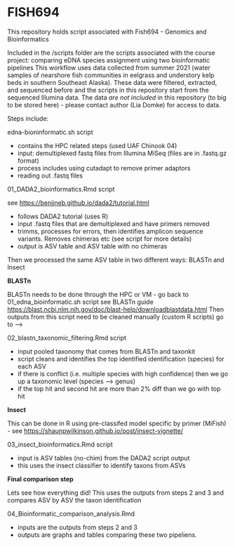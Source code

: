 # FISH694

This repository holds script associated with Fish694 - Genomics and Bioinformatics

Included in the /scripts folder are the scripts associated with the course project: comparing eDNA species assignment using two bioinformatic pipelines
This workflow uses data collected from summer 2021 
(water samples of nearshore fish communities in eelgrass and understory kelp beds in southern Southeast Alaska). 
These data were filtered, extracted, and sequenced before and the scripts in this repository start from the sequenced Illumina data. 
The data *are not included* in this repository (to big to be stored here) - please contact author (Lia Domke) for access to data. 

Steps include: 

edna-bioninformatic.sh script 

  - contains the HPC related steps (used UAF Chinook 04)
  - input: demultiplexed fastq files from Illumina MiSeq (files are in .fastq.gz format)
  - process includes using cutadapt to remove primer adaptors
  - reading out .fastq files

01_DADA2_bioinformatics.Rmd script

see https://benjjneb.github.io/dada2/tutorial.html

  - follows DADA2 tutorial (uses R)
  - input .fastq files that are demultiplexed and have primers removed
  - trimms, processes for errors, then identifies amplicon sequence variants. Removes chimeras etc (see script for more details)
  - output is ASV table and ASV table with no chimeras

Then we processed the same ASV table in two different ways: 
BLASTn and Insect

**BLASTn**

BLASTn needs to be done through the HPC or VM - go back to 01_edna_bioinformatic.sh script
see BLASTn guide https://blast.ncbi.nlm.nih.gov/doc/blast-help/downloadblastdata.html
Then outputs from this script need to be cleaned manually (custom R scripts) go to -->

02_blastn_taxonomic_filtering.Rmd script

  - input pooled taxonomy that comes from BLASTn and taxonkit
  - script cleans and identifies the top identified identification (species) for each ASV 
  - if there is conflict (i.e. multiple species with high confidence) then we go up a taxonomic level (species --> genus)
  - if the top hit and second hit are more than 2% diff than we go with top hit
 
 **Insect**
 
 This can be done in R using pre-classifed model specific by primer (MiFish) - see https://shaunpwilkinson.github.io/post/insect-vignette/
 
 03_insect_bioinformatics.Rmd script
 
  - input is ASV tables (no-chim) from the DADA2 script output
  - this uses the insect classifier to identify taxons from ASVs
  
 **Final comparison step**
 
 Lets see how everything did! 
 This uses the outputs from steps 2 and 3 and compares ASV by ASV the taxon identification
 
 04_Bioinformatic_comparison_analysis.Rmd 
 
  - inputs are the outputs from steps 2 and 3
  - outputs are graphs and tables comparing these two pipeliens. 
